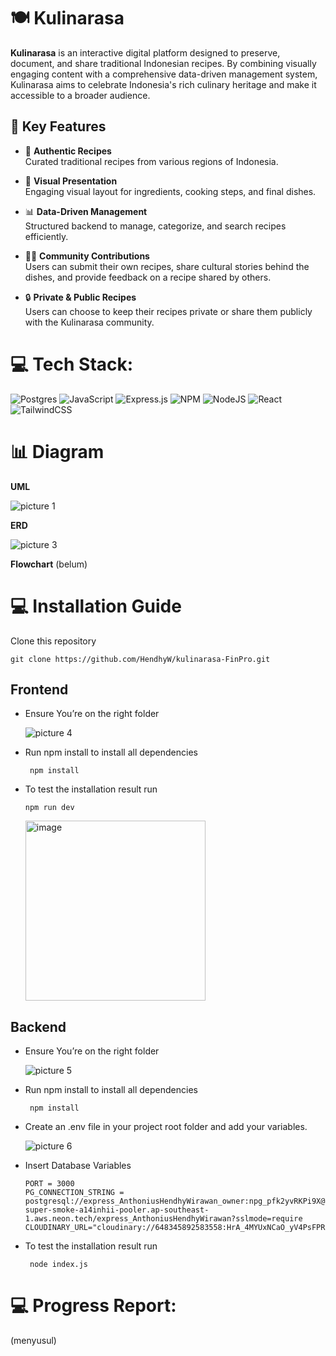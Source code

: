# 🍽️ Kulinarasa

**Kulinarasa** is an interactive digital platform designed to preserve, document, and share traditional Indonesian recipes. By combining visually engaging content with a comprehensive data-driven management system, Kulinarasa aims to celebrate Indonesia's rich culinary heritage and make it accessible to a broader audience.

## 🎯 Key Features

- 🌾 **Authentic Recipes**  
  Curated traditional recipes from various regions of Indonesia.

- 📸 **Visual Presentation**  
  Engaging visual layout for ingredients, cooking steps, and final dishes.

- 📊 **Data-Driven Management**  
  Structured backend to manage, categorize, and search recipes efficiently.

- 👨‍🍳 **Community Contributions**  
  Users can submit their own recipes, share cultural stories behind the dishes, and provide feedback on a recipe shared by others.

- 🔒 **Private & Public Recipes**  
  Users can choose to keep their recipes private or share them publicly with the Kulinarasa community.
# 💻 Tech Stack:

![Postgres](https://img.shields.io/badge/postgres-%23316192.svg?style=for-the-badge&logo=postgresql&logoColor=white) ![JavaScript](https://img.shields.io/badge/javascript-%23323330.svg?style=for-the-badge&logo=javascript&logoColor=%23F7DF1E) ![Express.js](https://img.shields.io/badge/express.js-%23404d59.svg?style=for-the-badge&logo=express&logoColor=%2361DAFB) ![NPM](https://img.shields.io/badge/NPM-%23000000.svg?style=for-the-badge&logo=npm&logoColor=white) ![NodeJS](https://img.shields.io/badge/node.js-6DA55F?style=for-the-badge&logo=node.js&logoColor=white) ![React](https://img.shields.io/badge/react-%2320232a.svg?style=for-the-badge&logo=react&logoColor=%2361DAFB) ![TailwindCSS](https://img.shields.io/badge/tailwindcss-%2338B2AC.svg?style=for-the-badge&logo=tailwind-css&logoColor=white)

# :bar_chart: Diagram

**UML**

![picture 1](https://i.imgur.com/ZEMsm2h.png)

**ERD**

![picture 3](https://i.imgur.com/5TkEd31.png)  

**Flowchart**
(belum)

# :computer: Installation Guide

Clone this repository

```
git clone https://github.com/HendhyW/kulinarasa-FinPro.git
```

## Frontend

- Ensure You’re on the right folder

  ![picture 4](https://i.imgur.com/KDw6o2Z.png)

- Run npm install to install all dependencies
  ```
   npm install
  ```
- To test the installation result run
  ```
  npm run dev
  ```
   <img width="288" alt="image" src="https://github.com/SistemBasisData2023/QueueEase/assets/113244831/a22d9c66-4e36-445f-9d48-31807f399a51">

## Backend

- Ensure You’re on the right folder

  ![picture 5](https://i.imgur.com/hGglMHl.png)  

- Run npm install to install all dependencies
  ```
   npm install
  ```
- Create an .env file in your project root folder and add your variables.

  ![picture 6](https://i.imgur.com/CqCSCd8.png)  

- Insert Database Variables
  ```
  PORT = 3000
  PG_CONNECTION_STRING = postgresql://express_AnthoniusHendhyWirawan_owner:npg_pfk2yvRKPi9X@ep-super-smoke-a14inhii-pooler.ap-southeast-1.aws.neon.tech/express_AnthoniusHendhyWirawan?sslmode=require
  CLOUDINARY_URL="cloudinary://648345892583558:HrA_4MYUxNCaO_yV4PsFPRaEsOc@dzfakh5xb"
  ```
- To test the installation result run
  ```
   node index.js
  ```
  
# 💻 Progress Report:
(menyusul)


